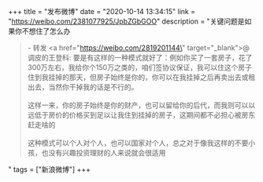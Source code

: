 +++
title = "发布微博"
date = "2020-10-14 13:34:15"
link = "https://weibo.com/2381077925/JpbZGbGOO"
description = "关键问题是如果你不想住了怎么办<br><blockquote> - 转发 <a href=\"https://weibo.com/2819201144\" target=\"_blank\">@调皮的王登科</a>: 要是有这样的一种模式就好了：例如你买了一套房子，花了300万左右，我给你个150万之类的，咱们签协议保证，我可以住这个房子住到我挂掉的那天，但房子始终是你的，你可以在我挂掉之后再卖出去或租出去，当然你干掉我的话是不行的。<br><br>这样一来，你的房子始终是你的财产，也可以留给你的后代，而我则可以以远低于房价的价格买到足以让我住到挂掉的房子，这期间都不必担心被房东赶走啥的<br><br>这种模式可以个人对个人，也可以国家对个人，总之对于像我这样的不要小孩，也没有兴趣投资理财的人来说就会很适用</blockquote>"
tags = ["新浪微博"]
+++
